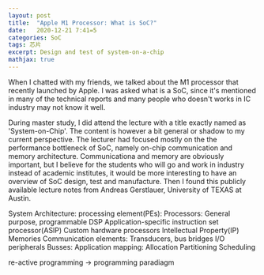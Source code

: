 ```yaml
---
layout: post
title:  "Apple M1 Processor: What is SoC?"
date:   2020-12-21 7:41=5
categories: SoC
tags: 芯片
excerpt: Design and test of system-on-a-chip
mathjax: true
---
```



When I chatted with my friends, we talked about the M1 processor that recently launched by Apple.
I was asked what is a SoC, since it's mentioned in many of the technical reports and many people who doesn't works in IC industry may not know it well.

During master study, I did attend the lecture with a title exactly named as 'System-on-Chip'. The content is however a bit general or shadow to my current perspective.
The lecturer had focused mostly on the the performance bottleneck of SoC, namely on-chip communication and memory architecture. Communicationa and memory are obviously important, 
but I believe for the students who will go and work in industry instead of academic institutes, it would be more interesting to have an overview of SoC design, test and manufacture.
Then I found this publicly available lecture notes from Andreas Gerstlauer, University of TEXAS at Austin.

System Architecture:
processing element(PEs):
	Processors:
		General purpose, programmable
		DSP
		Application-specific instruction set processor(ASIP)
		Custom hardware processors
		Intellectual Property(IP)
	Memories
Communication elements:
	Transducers, bus bridges
	I/O peripherals
Busses:
Application mapping:
	Allocation
	Partitioning
	Scheduling
	
re-active programming -> programming paradiagm
